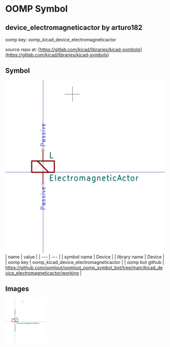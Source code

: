 # OOMP Symbol  
## device_electromagneticactor  by arturo182  
  
oomp key: oomp_kicad_device_electromagneticactor  
  
source repo at: [https://gitlab.com/kicad/libraries/kicad-symbols](https://gitlab.com/kicad/libraries/kicad-symbols)  
## Symbol  
  
[![working.png](working_600.png)](working.png)  
| name | value | 
| --- | --- | 
| symbol name | Device | 
| library name | Device | 
| oomp key | oomp_kicad_device_electromagneticactor | 
| oomp bot github | https://github.com/oomlout/oomlout_oomp_symbol_bot/tree/main/kicad_device_electromagneticactor/working | 
## Images  
  
[![working.png](working_140.png)](working.png)  
